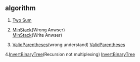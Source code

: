## algorithm

1. [Two Sum](https://github.com/Crainax/LeetCode/blob/master/src/TwoSum.java)

2. [MinStack](https://github.com/Crainax/LeetCode/blob/master/src/MinStack.java)(Wrong Anwser)  
 [MinStack](https://github.com/Crainax/LeetCode/blob/master/src/MinStack_2.java)(Write Anwser)

3. [ValidParentheses](https://github.com/Crainax/LeetCode/blob/master/src/ValidParentheses.java)(wrong understand)
  [ValidParentheses](https://github.com/Crainax/LeetCode/blob/master/src/ValidParentheses_2.java)

4.[InvertBinaryTree](https://github.com/Crainax/LeetCode/blob/master/src/InvertBinaryTree.java)(Recursion not multiplexing)
  [InvertBinaryTree](https://github.com/Crainax/LeetCode/blob/master/src/InvertBinaryTree_2.java)

